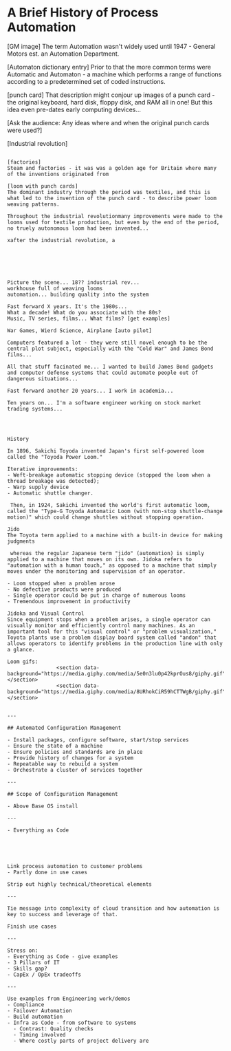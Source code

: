 A Brief History of Process Automation
=====================================

[GM image]
The term Automation wasn't widely used until 1947 - General Motors est. an Automation Department.

[Automaton dictionary entry]
Prior to that the more common terms were Automatic and Automaton - a machine which performs a range of functions according to a predetermined set of coded instructions.

[punch card]
That description might conjour up images of a punch card - the original keyboard, hard disk, floppy disk, and RAM all in one! But this idea even pre-dates early computing devices...

[Ask the audience: Any ideas where and when the original punch cards were used?]

[Industrial revolution]
~~~1760-1840 Transition to new manufacturing processes: Hand production methods -> machines.

[factories]
Steam and factories - it was was a golden age for Britain where many of the inventions originated from

[loom with punch cards]
The dominant industry through the period was textiles, and this is what led to the invention of the punch card - to describe power loom weaving patterns.

Throughout the industrial revolutionmany improvements were made to the looms used for textile production, but even by the end of the period, no truely autonomous loom had been invented...

xafter the industrial revolution, a






Picture the scene... 18?? industrial rev...
workhouse full of weaving looms
automation... building quality into the system

Fast forward X years. It's the 1980s...
What a decade! What do you associate with the 80s?
Music, TV series, films... What films? [get examples]

War Games, Wierd Science, Airplane [auto pilot]

Computers featured a lot - they were still novel enough to be the central plot subject, especially with the "Cold War" and James Bond films...

All that stuff facinated me... I wanted to build James Bond gadgets and computer defense systems that could automate people out of dangerous situations...

Fast forward another 20 years... I work in academia...

Ten years on... I'm a software engineer working on stock market trading systems...




History

In 1896, Sakichi Toyoda invented Japan's first self-powered loom called the "Toyoda Power Loom."

Iterative improvements:
- Weft-breakage automatic stopping device (stopped the loom when a thread breakage was detected);
- Warp supply device 
- Automatic shuttle changer.

 Then, in 1924, Sakichi invented the world's first automatic loom, called the "Type-G Toyoda Automatic Loom (with non-stop shuttle-change motion)" which could change shuttles without stopping operation.

Jido
The Toyota term applied to a machine with a built-in device for making judgments

 whereas the regular Japanese term "jido" (automation) is simply applied to a machine that moves on its own. Jidoka refers to "automation with a human touch," as opposed to a machine that simply moves under the monitoring and supervision of an operator.

- Loom stopped when a problem arose
- No defective products were produced
- Single operator could be put in charge of numerous looms
- Tremendous improvement in productivity

Jidoka and Visual Control
Since equipment stops when a problem arises, a single operator can visually monitor and efficiently control many machines. As an important tool for this "visual control" or "problem visualization," Toyota plants use a problem display board system called "andon" that allows operators to identify problems in the production line with only a glance.

Loom gifs:
				<section data-background="https://media.giphy.com/media/5e0n3lu0p42kprOus8/giphy.gif"></section>
				<section data-background="https://media.giphy.com/media/8URhokCiR59hCTTWgB/giphy.gif"></section>


---

## Automated Configuration Management

- Install packages, configure software, start/stop services
- Ensure the state of a machine
- Ensure policies and standards are in place
- Provide history of changes for a system
- Repeatable way to rebuild a system
- Orchestrate a cluster of services together

---

## Scope of Configuration Management

- Above Base OS install

---

- Everything as Code





Link process automation to customer problems
- Partly done in use cases

Strip out highly technical/theoretical elements

---

Tie message into complexity of cloud transition and how automation is key to success and leverage of that.

Finish use cases

---

Stress on:
- Everything as Code - give examples
- 3 Pillars of IT
- Skills gap?
- CapEx / OpEx tradeoffs

---

Use examples from Engineering work/demos
- Compliance
- Failover Automation
- Build automation
- Infra as Code - from software to systems
  - Contrast: Quality checks
  - Timing involved
  - Where costly parts of project delivery are
